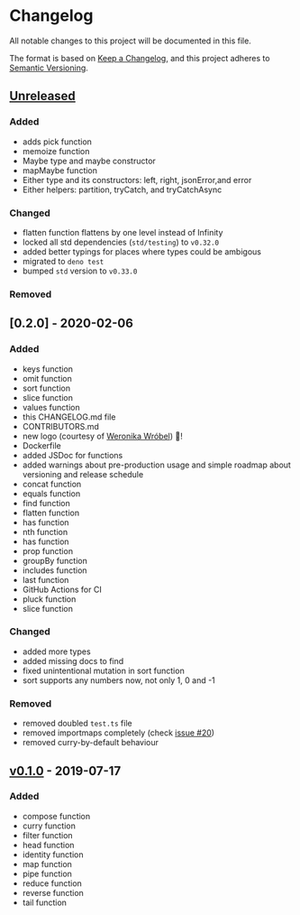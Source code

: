 # Changelog
All notable changes to this project will be documented in this file.

The format is based on [Keep a Changelog](https://keepachangelog.com/en/1.0.0/),
and this project adheres to [Semantic Versioning](https://semver.org/spec/v2.0.0.html).

## [Unreleased]
### Added
- adds pick function
- memoize function
- Maybe type and maybe constructor
- mapMaybe function
- Either type and its constructors: left, right, jsonError,and error
- Either helpers: partition, tryCatch, and tryCatchAsync

### Changed
- flatten function flattens by one level instead of Infinity
- locked all std dependencies (`std/testing`) to `v0.32.0`
- added better typings for places where types could be ambigous
- migrated to `deno test`
- bumped `std` version to `v0.33.0`

### Removed

## [0.2.0] - 2020-02-06
### Added
- keys function
- omit function
- sort function
- slice function
- values function
- this CHANGELOG.md file
- CONTRIBUTORS.md
- new logo (courtesy of [Weronika Wróbel](https://www.behance.net/weronikawrobel)) 🎉!
- Dockerfile
- added JSDoc for functions
- added warnings about pre-production usage and simple roadmap about versioning and release schedule
- concat function
- equals function
- find function
- flatten function
- has function
- nth function
- has function
- prop function
- groupBy function
- includes function
- last function
- GitHub Actions for CI
- pluck function
- slice function

### Changed
- added more types
- added missing docs to find
- fixed unintentional mutation in sort function
- sort supports any numbers now, not only 1, 0 and -1

### Removed
- removed doubled `test.ts` file
- removed importmaps completely (check [issue #20](https://github.com/galkowskit/denofun/issues/20))
- removed curry-by-default behaviour

## [v0.1.0] - 2019-07-17
### Added
- compose function
- curry function
- filter function
- head function
- identity function
- map function
- pipe function
- reduce function
- reverse function
- tail function

[Unreleased]: https://github.com/galkowskit/denofun/compare/v0.2.0...HEAD
[v0.2.0]: https://github.com/galkowskit/denofun/compare/v0.1.0...v0.2.0
[v0.1.0]: https://github.com/galkowskit/denofun/releases/tag/v0.1.0